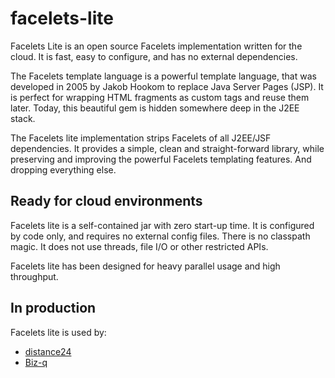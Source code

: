 facelets-lite
=============

Facelets Lite is an open source Facelets implementation written for the cloud. 
It is fast, easy to configure, and has no external dependencies.

The Facelets template language is a powerful template language, that was developed in 2005 by Jakob Hookom to replace Java Server Pages (JSP). It is perfect for wrapping HTML fragments as custom tags and reuse them later. Today, this beautiful gem is hidden somewhere deep in the J2EE stack.

The Facelets lite implementation strips Facelets of all J2EE/JSF dependencies. It provides a simple, clean and straight-forward library, while preserving and improving the powerful Facelets templating features. And dropping everything else.

Ready for cloud environments
----------------------------

Facelets lite is a self-contained jar with zero start-up time. It is configured by code only, and requires no external config files. There is no classpath magic. It does not use threads, file I/O or other restricted APIs.

Facelets lite has been designed for heavy parallel usage and high throughput.

In production
-------------

Facelets lite is used by:
* [distance24](http://www.distance24.org)
* [Biz-q](http://www.biz-q.com)
